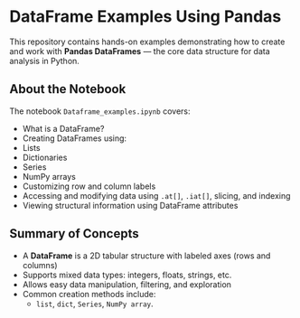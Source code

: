 # DataFrame Examples Using Pandas

This repository contains hands-on examples demonstrating how to create and work with **Pandas DataFrames** — the core data structure for data analysis in Python.

## About the Notebook

The notebook `Dataframe_examples.ipynb` covers:

-  What is a DataFrame?
-  Creating DataFrames using:
  - Lists
  - Dictionaries
  - Series
  - NumPy arrays
- Customizing row and column labels
- Accessing and modifying data using `.at[]`, `.iat[]`, slicing, and indexing
- Viewing structural information using DataFrame attributes

##  Summary of Concepts

- A **DataFrame** is a 2D tabular structure with labeled axes (rows and columns)
- Supports mixed data types: integers, floats, strings, etc.
- Allows easy data manipulation, filtering, and exploration
- Common creation methods include:
  - `list`, `dict`, `Series`, `NumPy array`.
